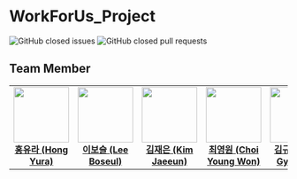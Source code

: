 # WorkForUs_Project

![GitHub closed issues](https://img.shields.io/github/issues-closed/hong-yura/WorkForUs-Project?color=brightgreen)
![GitHub closed pull requests](https://img.shields.io/github/issues-pr-closed/hong-yura/WorkForUs-Project?color=AC6EFF)

<h2>Team Member</h2>
<table>
  <tbody>
    <tr align="center">
      <td>
        <a href="https://github.com/hong-yura">
          <img src="https://github.com/hong-yura.png" width="100" style="max-width: 100%;">
          <br>
          <b>홍유라 (Hong Yura)</b>
        </a>
      </td>
      <td>
        <a href="https://github.com/boseuly">
          <img src="https://github.com/boseuly.png" width="100" style="max-width: 100%;">
          <br>
          <b>이보슬 (Lee Boseul)</b>
        </a>
      </td>
      <td>
        <a href="https://github.com/jaeeukim">
          <img src="https://github.com/jaeeukim.png" width="100" style="max-width: 100%;">
          <br>
          <b>김재은 (Kim Jaeeun)</b>
        </a>
      </td>
      <td>
        <a href="https://github.com/modernToujours">
          <img src="https://github.com/modernToujours.png" width="100" style="max-width: 100%;">
          <br>
          <b>최영원 (Choi Young Won)</b>
        </a>
      </td>
      <td>
        <a href="https://github.com/GYUYOEN">
          <img src="https://github.com/GYUYOEN.png" width="100" style="max-width: 100%;">
          <br>
          <b>김규연 (Kim Gyuyoen)</b>
        </a>
      </td>
  </tbody>
</table>
